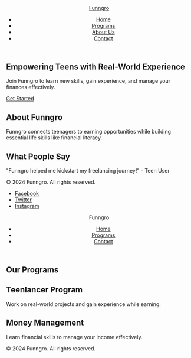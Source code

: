 <!DOCTYPE html>
<html lang="en">
<head>
    <meta charset="UTF-8">
    <meta name="viewport" content="width=device-width, initial-scale=1.0">
    <meta name="description" content="Funngro empowers teenagers with real-world earning and learning opportunities. Join our teen programs for skill-building and financial literacy.">
    <meta name="keywords" content="teen freelancing, financial literacy, skill development, Funngro">
    <meta name="robots" content="index, follow">
    <title>Funngro | Empowering Teens with Opportunities</title>
    <link rel="stylesheet" href="styles.css">
    <link rel="canonical" href="https://funngro.com">
</head>
<body>
    <header>
        <div class="logo"><a href="index.html">Funngro</a></div>
        <nav>
            <ul>
                <li><a href="index.html">Home</a></li>
                <li><a href="programs.html">Programs</a></li>
                <li><a href="#about">About Us</a></li>
                <li><a href="#contact">Contact</a></li>
            </ul>
        </nav>
    </header>
    <main>
        <section class="hero">
            <h1>Empowering Teens with Real-World Experience</h1>
            <p>Join Funngro to learn new skills, gain experience, and manage your finances effectively.</p>
            <a href="#programs" class="btn">Get Started</a>
        </section>
        <section id="about">
            <h2>About Funngro</h2>
            <p>Funngro connects teenagers to earning opportunities while building essential life skills like financial literacy.</p>
        </section>
        <section id="testimonials">
            <h2>What People Say</h2>
            <p>"Funngro helped me kickstart my freelancing journey!" - Teen User</p>
        </section>
    </main>
    <footer>
        <p>© 2024 Funngro. All rights reserved.</p>
        <ul>
            <li><a href="#">Facebook</a></li>
            <li><a href="#">Twitter</a></li>
            <li><a href="#">Instagram</a></li>
        </ul>
    </footer>
</body>
</html>
<!DOCTYPE html>
<html lang="en">
<head>
    <meta charset="UTF-8">
    <meta name="viewport" content="width=device-width, initial-scale=1.0">
    <meta name="description" content="Explore Funngro's programs for teen earning and skill development.">
    <meta name="keywords" content="teen programs, freelancing, financial education">
    <title>Funngro | Our Programs</title>
    <link rel="stylesheet" href="styles.css">
</head>
<body>
    <header>
        <div class="logo">Funngro</div>
        <nav>
            <ul>
                <li><a href="index.html">Home</a></li>
                <li><a href="programs.html">Programs</a></li>
                <li><a href="#contact">Contact</a></li>
            </ul>
        </nav>
    </header>
    <section class="programs">
        <h1>Our Programs</h1>
        <div class="program">
            <h2>Teenlancer Program</h2>
            <p>Work on real-world projects and gain experience while earning.</p>
        </div>
        <div class="program">
            <h2>Money Management</h2>
            <p>Learn financial skills to manage your income effectively.</p>
        </div>
    </section>
    <footer>
        <p>© 2024 Funngro. All rights reserved.</p>
    </footer>
